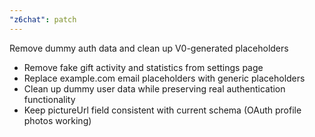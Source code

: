 ```yaml
---
"z6chat": patch
---
```


Remove dummy auth data and clean up V0-generated placeholders

- Remove fake gift activity and statistics from settings page  
- Replace example.com email placeholders with generic placeholders
- Clean up dummy user data while preserving real authentication functionality
- Keep pictureUrl field consistent with current schema (OAuth profile photos working)